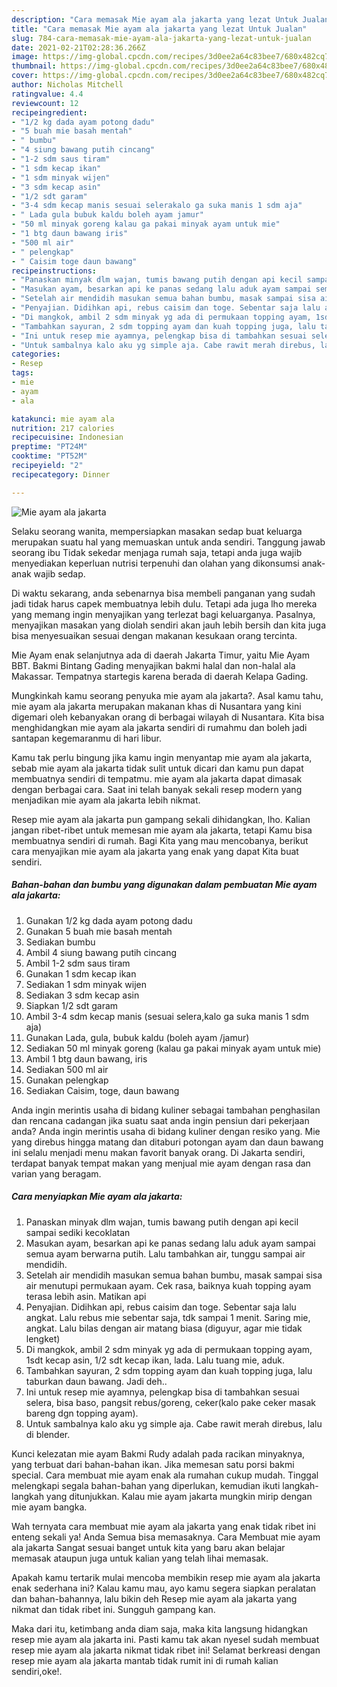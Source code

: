 ```yaml
---
description: "Cara memasak Mie ayam ala jakarta yang lezat Untuk Jualan"
title: "Cara memasak Mie ayam ala jakarta yang lezat Untuk Jualan"
slug: 784-cara-memasak-mie-ayam-ala-jakarta-yang-lezat-untuk-jualan
date: 2021-02-21T02:28:36.266Z
image: https://img-global.cpcdn.com/recipes/3d0ee2a64c83bee7/680x482cq70/mie-ayam-ala-jakarta-foto-resep-utama.jpg
thumbnail: https://img-global.cpcdn.com/recipes/3d0ee2a64c83bee7/680x482cq70/mie-ayam-ala-jakarta-foto-resep-utama.jpg
cover: https://img-global.cpcdn.com/recipes/3d0ee2a64c83bee7/680x482cq70/mie-ayam-ala-jakarta-foto-resep-utama.jpg
author: Nicholas Mitchell
ratingvalue: 4.4
reviewcount: 12
recipeingredient:
- "1/2 kg dada ayam potong dadu"
- "5 buah mie basah mentah"
- " bumbu"
- "4 siung bawang putih cincang"
- "1-2 sdm saus tiram"
- "1 sdm kecap ikan"
- "1 sdm minyak wijen"
- "3 sdm kecap asin"
- "1/2 sdt garam"
- "3-4 sdm kecap manis sesuai selerakalo ga suka manis 1 sdm aja"
- " Lada gula bubuk kaldu boleh ayam jamur"
- "50 ml minyak goreng kalau ga pakai minyak ayam untuk mie"
- "1 btg daun bawang iris"
- "500 ml air"
- " pelengkap"
- " Caisim toge daun bawang"
recipeinstructions:
- "Panaskan minyak dlm wajan, tumis bawang putih dengan api kecil sampai sediki kecoklatan"
- "Masukan ayam, besarkan api ke panas sedang lalu aduk ayam sampai semua ayam berwarna putih. Lalu tambahkan air, tunggu sampai air mendidih."
- "Setelah air mendidih masukan semua bahan bumbu, masak sampai sisa air menutupi permukaan ayam. Cek rasa, baiknya kuah topping ayam terasa lebih asin. Matikan api"
- "Penyajian. Didihkan api, rebus caisim dan toge. Sebentar saja lalu angkat. Lalu rebus mie sebentar saja, tdk sampai 1 menit. Saring mie, angkat. Lalu bilas dengan air matang biasa (diguyur, agar mie tidak lengket)"
- "Di mangkok, ambil 2 sdm minyak yg ada di permukaan topping ayam, 1sdt kecap asin, 1/2 sdt kecap ikan, lada. Lalu tuang mie, aduk."
- "Tambahkan sayuran, 2 sdm topping ayam dan kuah topping juga, lalu taburkan daun bawang. Jadi deh.."
- "Ini untuk resep mie ayamnya, pelengkap bisa di tambahkan sesuai selera, bisa baso, pangsit rebus/goreng, ceker(kalo pake ceker masak bareng dgn topping ayam)."
- "Untuk sambalnya kalo aku yg simple aja. Cabe rawit merah direbus, lalu di blender."
categories:
- Resep
tags:
- mie
- ayam
- ala

katakunci: mie ayam ala 
nutrition: 217 calories
recipecuisine: Indonesian
preptime: "PT24M"
cooktime: "PT52M"
recipeyield: "2"
recipecategory: Dinner

---
```



![Mie ayam ala jakarta](https://img-global.cpcdn.com/recipes/3d0ee2a64c83bee7/680x482cq70/mie-ayam-ala-jakarta-foto-resep-utama.jpg)

Selaku seorang wanita, mempersiapkan masakan sedap buat keluarga merupakan suatu hal yang memuaskan untuk anda sendiri. Tanggung jawab seorang ibu Tidak sekedar menjaga rumah saja, tetapi anda juga wajib menyediakan keperluan nutrisi terpenuhi dan olahan yang dikonsumsi anak-anak wajib sedap.

Di waktu  sekarang, anda sebenarnya bisa membeli panganan yang sudah jadi tidak harus capek membuatnya lebih dulu. Tetapi ada juga lho mereka yang memang ingin menyajikan yang terlezat bagi keluarganya. Pasalnya, menyajikan masakan yang diolah sendiri akan jauh lebih bersih dan kita juga bisa menyesuaikan sesuai dengan makanan kesukaan orang tercinta. 

Mie Ayam enak selanjutnya ada di daerah Jakarta Timur, yaitu Mie Ayam BBT. Bakmi Bintang Gading menyajikan bakmi halal dan non-halal ala Makassar. Tempatnya startegis karena berada di daerah Kelapa Gading.

Mungkinkah kamu seorang penyuka mie ayam ala jakarta?. Asal kamu tahu, mie ayam ala jakarta merupakan makanan khas di Nusantara yang kini digemari oleh kebanyakan orang di berbagai wilayah di Nusantara. Kita bisa menghidangkan mie ayam ala jakarta sendiri di rumahmu dan boleh jadi santapan kegemaranmu di hari libur.

Kamu tak perlu bingung jika kamu ingin menyantap mie ayam ala jakarta, sebab mie ayam ala jakarta tidak sulit untuk dicari dan kamu pun dapat membuatnya sendiri di tempatmu. mie ayam ala jakarta dapat dimasak dengan berbagai cara. Saat ini telah banyak sekali resep modern yang menjadikan mie ayam ala jakarta lebih nikmat.

Resep mie ayam ala jakarta pun gampang sekali dihidangkan, lho. Kalian jangan ribet-ribet untuk memesan mie ayam ala jakarta, tetapi Kamu bisa membuatnya sendiri di rumah. Bagi Kita yang mau mencobanya, berikut cara menyajikan mie ayam ala jakarta yang enak yang dapat Kita buat sendiri.

<!--inarticleads1-->

##### Bahan-bahan dan bumbu yang digunakan dalam pembuatan Mie ayam ala jakarta:

1. Gunakan 1/2 kg dada ayam potong dadu
1. Gunakan 5 buah mie basah mentah
1. Sediakan  bumbu
1. Ambil 4 siung bawang putih cincang
1. Ambil 1-2 sdm saus tiram
1. Gunakan 1 sdm kecap ikan
1. Sediakan 1 sdm minyak wijen
1. Sediakan 3 sdm kecap asin
1. Siapkan 1/2 sdt garam
1. Ambil 3-4 sdm kecap manis (sesuai selera,kalo ga suka manis 1 sdm aja)
1. Gunakan  Lada, gula, bubuk kaldu (boleh ayam /jamur)
1. Sediakan 50 ml minyak goreng (kalau ga pakai minyak ayam untuk mie)
1. Ambil 1 btg daun bawang, iris
1. Sediakan 500 ml air
1. Gunakan  pelengkap
1. Sediakan  Caisim, toge, daun bawang


Anda ingin merintis usaha di bidang kuliner sebagai tambahan penghasilan dan rencana cadangan jika suatu saat anda ingin pensiun dari pekerjaan anda? Anda ingin merintis usaha di bidang kuliner dengan resiko yang. Mie yang direbus hingga matang dan ditaburi potongan ayam dan daun bawang ini selalu menjadi menu makan favorit banyak orang. Di Jakarta sendiri, terdapat banyak tempat makan yang menjual mie ayam dengan rasa dan varian yang beragam. 

<!--inarticleads2-->

##### Cara menyiapkan Mie ayam ala jakarta:

1. Panaskan minyak dlm wajan, tumis bawang putih dengan api kecil sampai sediki kecoklatan
1. Masukan ayam, besarkan api ke panas sedang lalu aduk ayam sampai semua ayam berwarna putih. Lalu tambahkan air, tunggu sampai air mendidih.
1. Setelah air mendidih masukan semua bahan bumbu, masak sampai sisa air menutupi permukaan ayam. Cek rasa, baiknya kuah topping ayam terasa lebih asin. Matikan api
1. Penyajian. Didihkan api, rebus caisim dan toge. Sebentar saja lalu angkat. Lalu rebus mie sebentar saja, tdk sampai 1 menit. Saring mie, angkat. Lalu bilas dengan air matang biasa (diguyur, agar mie tidak lengket)
1. Di mangkok, ambil 2 sdm minyak yg ada di permukaan topping ayam, 1sdt kecap asin, 1/2 sdt kecap ikan, lada. Lalu tuang mie, aduk.
1. Tambahkan sayuran, 2 sdm topping ayam dan kuah topping juga, lalu taburkan daun bawang. Jadi deh..
1. Ini untuk resep mie ayamnya, pelengkap bisa di tambahkan sesuai selera, bisa baso, pangsit rebus/goreng, ceker(kalo pake ceker masak bareng dgn topping ayam).
1. Untuk sambalnya kalo aku yg simple aja. Cabe rawit merah direbus, lalu di blender.


Kunci kelezatan mie ayam Bakmi Rudy adalah pada racikan minyaknya, yang terbuat dari bahan-bahan ikan. Jika memesan satu porsi bakmi special. Cara membuat mie ayam enak ala rumahan cukup mudah. Tinggal melengkapi segala bahan-bahan yang diperlukan, kemudian ikuti langkah-langkah yang ditunjukkan. Kalau mie ayam jakarta mungkin mirip dengan mie ayam bangka. 

Wah ternyata cara membuat mie ayam ala jakarta yang enak tidak ribet ini enteng sekali ya! Anda Semua bisa memasaknya. Cara Membuat mie ayam ala jakarta Sangat sesuai banget untuk kita yang baru akan belajar memasak ataupun juga untuk kalian yang telah lihai memasak.

Apakah kamu tertarik mulai mencoba membikin resep mie ayam ala jakarta enak sederhana ini? Kalau kamu mau, ayo kamu segera siapkan peralatan dan bahan-bahannya, lalu bikin deh Resep mie ayam ala jakarta yang nikmat dan tidak ribet ini. Sungguh gampang kan. 

Maka dari itu, ketimbang anda diam saja, maka kita langsung hidangkan resep mie ayam ala jakarta ini. Pasti kamu tak akan nyesel sudah membuat resep mie ayam ala jakarta nikmat tidak ribet ini! Selamat berkreasi dengan resep mie ayam ala jakarta mantab tidak rumit ini di rumah kalian sendiri,oke!.

